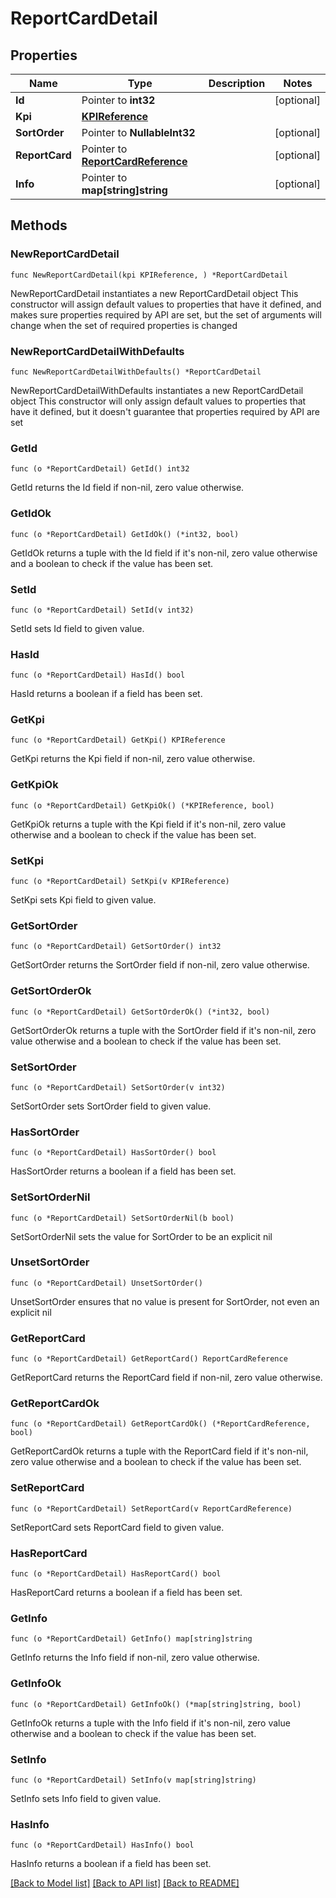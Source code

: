 # ReportCardDetail

## Properties

Name | Type | Description | Notes
------------ | ------------- | ------------- | -------------
**Id** | Pointer to **int32** |  | [optional] 
**Kpi** | [**KPIReference**](KPIReference.md) |  | 
**SortOrder** | Pointer to **NullableInt32** |  | [optional] 
**ReportCard** | Pointer to [**ReportCardReference**](ReportCardReference.md) |  | [optional] 
**Info** | Pointer to **map[string]string** |  | [optional] 

## Methods

### NewReportCardDetail

`func NewReportCardDetail(kpi KPIReference, ) *ReportCardDetail`

NewReportCardDetail instantiates a new ReportCardDetail object
This constructor will assign default values to properties that have it defined,
and makes sure properties required by API are set, but the set of arguments
will change when the set of required properties is changed

### NewReportCardDetailWithDefaults

`func NewReportCardDetailWithDefaults() *ReportCardDetail`

NewReportCardDetailWithDefaults instantiates a new ReportCardDetail object
This constructor will only assign default values to properties that have it defined,
but it doesn't guarantee that properties required by API are set

### GetId

`func (o *ReportCardDetail) GetId() int32`

GetId returns the Id field if non-nil, zero value otherwise.

### GetIdOk

`func (o *ReportCardDetail) GetIdOk() (*int32, bool)`

GetIdOk returns a tuple with the Id field if it's non-nil, zero value otherwise
and a boolean to check if the value has been set.

### SetId

`func (o *ReportCardDetail) SetId(v int32)`

SetId sets Id field to given value.

### HasId

`func (o *ReportCardDetail) HasId() bool`

HasId returns a boolean if a field has been set.

### GetKpi

`func (o *ReportCardDetail) GetKpi() KPIReference`

GetKpi returns the Kpi field if non-nil, zero value otherwise.

### GetKpiOk

`func (o *ReportCardDetail) GetKpiOk() (*KPIReference, bool)`

GetKpiOk returns a tuple with the Kpi field if it's non-nil, zero value otherwise
and a boolean to check if the value has been set.

### SetKpi

`func (o *ReportCardDetail) SetKpi(v KPIReference)`

SetKpi sets Kpi field to given value.


### GetSortOrder

`func (o *ReportCardDetail) GetSortOrder() int32`

GetSortOrder returns the SortOrder field if non-nil, zero value otherwise.

### GetSortOrderOk

`func (o *ReportCardDetail) GetSortOrderOk() (*int32, bool)`

GetSortOrderOk returns a tuple with the SortOrder field if it's non-nil, zero value otherwise
and a boolean to check if the value has been set.

### SetSortOrder

`func (o *ReportCardDetail) SetSortOrder(v int32)`

SetSortOrder sets SortOrder field to given value.

### HasSortOrder

`func (o *ReportCardDetail) HasSortOrder() bool`

HasSortOrder returns a boolean if a field has been set.

### SetSortOrderNil

`func (o *ReportCardDetail) SetSortOrderNil(b bool)`

 SetSortOrderNil sets the value for SortOrder to be an explicit nil

### UnsetSortOrder
`func (o *ReportCardDetail) UnsetSortOrder()`

UnsetSortOrder ensures that no value is present for SortOrder, not even an explicit nil
### GetReportCard

`func (o *ReportCardDetail) GetReportCard() ReportCardReference`

GetReportCard returns the ReportCard field if non-nil, zero value otherwise.

### GetReportCardOk

`func (o *ReportCardDetail) GetReportCardOk() (*ReportCardReference, bool)`

GetReportCardOk returns a tuple with the ReportCard field if it's non-nil, zero value otherwise
and a boolean to check if the value has been set.

### SetReportCard

`func (o *ReportCardDetail) SetReportCard(v ReportCardReference)`

SetReportCard sets ReportCard field to given value.

### HasReportCard

`func (o *ReportCardDetail) HasReportCard() bool`

HasReportCard returns a boolean if a field has been set.

### GetInfo

`func (o *ReportCardDetail) GetInfo() map[string]string`

GetInfo returns the Info field if non-nil, zero value otherwise.

### GetInfoOk

`func (o *ReportCardDetail) GetInfoOk() (*map[string]string, bool)`

GetInfoOk returns a tuple with the Info field if it's non-nil, zero value otherwise
and a boolean to check if the value has been set.

### SetInfo

`func (o *ReportCardDetail) SetInfo(v map[string]string)`

SetInfo sets Info field to given value.

### HasInfo

`func (o *ReportCardDetail) HasInfo() bool`

HasInfo returns a boolean if a field has been set.


[[Back to Model list]](../README.md#documentation-for-models) [[Back to API list]](../README.md#documentation-for-api-endpoints) [[Back to README]](../README.md)


